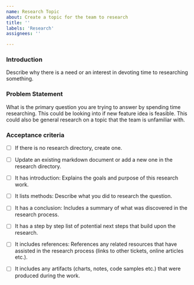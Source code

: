 ```yaml
---
name: Research Topic
about: Create a topic for the team to research
title: ''
labels: 'Research'
assignees: ''

---
```

### Introduction
Describe why there is a need or an interest in devoting time to researching something. 

### Problem Statement
What is the primary question you are trying to answer by spending time researching. This could be looking into if new feature idea is feasible. This could also be general research on a topic that the team is unfamiliar with.

### Acceptance criteria

- [ ] If there is no research directory, create one.

- [ ] Update an existing markdown document or add a new one in the research directory.

- [ ] It has introduction: Explains the goals and purpose of this research work.

- [ ] It lists methods: Describe what you did to research the question. 

- [ ] It has a conclusion: Includes a summary of what was discovered in the research process. 

- [ ] It has a step by step list of potential next steps that build upon the research.

- [ ] It includes references: References any related resources that have assisted in the research process (links to other tickets, online articles etc.).

- [ ] It includes any artifacts (charts, notes, code samples etc.) that were produced during the work. 